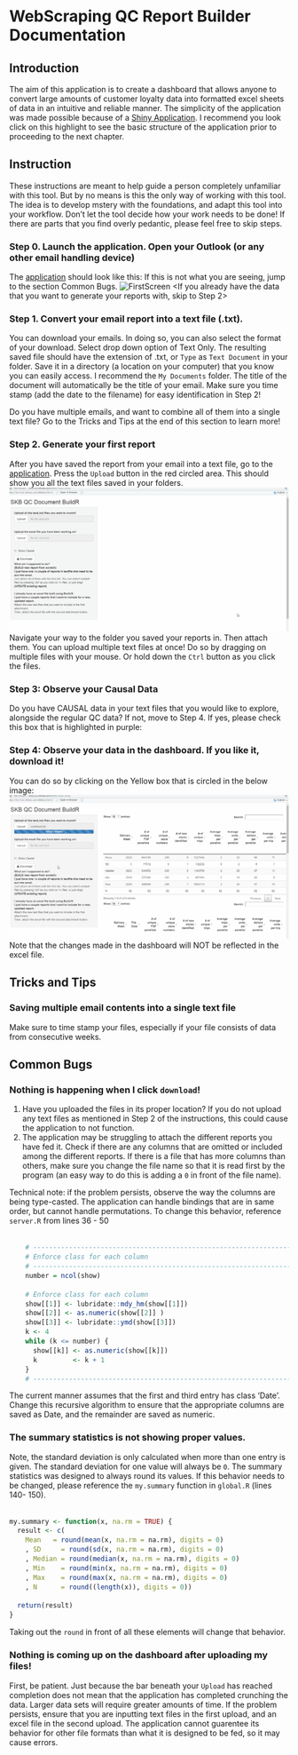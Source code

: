 # WebScraping QC Report Builder Documentation


## Introduction

The aim of this application is to create a dashboard that allows anyone to convert large amounts of customer loyalty data into formatted excel sheets of data in an intuitive and reliable manner. 
The simplicity of the application was made possible because of a [Shiny Application](https://edwardhuh.shinyapps.io/webscrapingqc/).
I recommend you look click on this highlight to see the basic structure of the application prior to proceeding to the next chapter. 



## Instruction
These instructions are meant to help guide a person completely unfamiliar with this tool. But by no means is this the only way of working with this tool. The idea is to develop mstery with the foundations, and adapt this tool into your workflow. Don’t let the tool decide how your work needs to be done! If there are parts that you find overly pedantic, please feel free to skip steps.


### Step 0. Launch the application. Open your Outlook (or any other email handling device)
The [application](https://edwardhuh.shinyapps.io/webscrapingqc/) should look like this:
If this is not what you are seeing, jump to the section Common Bugs.
![FirstScreen](/img/Original.JPG)
<If you already have the data that you want to generate your reports with, skip to Step 2>


### Step 1. Convert your email report into a text file (.txt).
You can download your emails. In doing so, you can also select the format of your download. Select drop down option of Text Only. The resulting saved file should have the extension of .txt, or `Type` as `Text Document` in your folder. Save it in a directory (a location on your computer) that you know you can easily access. I recommend the `My Documents` folder. 
The title of the document will automatically be the title of your email. Make sure you time stamp (add the date to the filename) for easy identification in Step 2! 

Do you have multiple emails, and want to combine all of them into a single text file? Go to the Tricks and Tips at the end of this section to learn more!


### Step 2. Generate your first report
After you have saved the report from your email into a text file, go to the [application](https://edwardhuh.shinyapps.io/webscrapingqc/). 
Press the `Upload` button in the red circled area. This should show you all the text files saved in your folders.
![SecondScreen](upload.gif)
Navigate your way to the folder you saved your reports in. Then attach them.
You can upload multiple text files at once! Do so by dragging on multiple files with your mouse. Or hold down the `Ctrl` button as you click the files.

### Step 3: Observe your Causal Data
Do you have CAUSAL data in your text files that you would like to explore, alongside the regular QC data?
If not, move to Step 4.
If yes, please check this box that is highlighted in purple:


### Step 4: Observe your data in the dashboard. If you like it, download it!
You can do so by clicking on the Yellow box that is circled in the below image: 
![DownloadScreen](download.gif)
Note that the changes made in the dashboard will NOT be reflected in the excel file.




## Tricks and Tips
### Saving multiple email contents into a single text file

Make sure to time stamp your files, especially if your file consists of data from consecutive weeks.




## Common Bugs
### Nothing is happening when I click `download`!
1. Have you uploaded the files in its proper location? If you do not upload any text files as mentioned in Step 2 of the instructions, this could cause the application to not function.
2. The application may be struggling to attach the different reports you have fed it. Check if there are any columns that are omitted or included among the different reports. If there is a file that has more columns than others, make sure you change the file name so that it is read first by the program (an easy way to do this is adding a `0` in front of the file name).

Technical note: if the problem persists, observe the way the columns are being type-casted. The application can handle bindings that are in same order, but cannot handle permutations. 
To change this behavior, reference `server.R` from lines 36 - 50
````r

    # ------------------------------------------------------------------------
    # Enforce class for each column
    # ------------------------------------------------------------------------
    number = ncol(show)
    
    # Enforce class for each column
    show[[1]] <- lubridate::mdy_hm(show[[1]])
    show[[2]] <- as.numeric(show[[2]] )
    show[[3]] <- lubridate::ymd(show[[3]])
    k <- 4
    while (k <= number) {
      show[[k]] <- as.numeric(show[[k]])
      k         <- k + 1
    }
    # ------------------------------------------------------------------------
````
The current manner assumes that the first and third entry has class ‘Date’. Change this recursive algorithm to ensure that the appropriate columns are saved as Date, and the remainder are saved as numeric. 


### The summary statistics is not showing proper values.

Note, the standard deviation is only calculated when more than one entry is given. The standard deviation for one value will always be `0`.
The summary statistics was designed to always round its values. If this behavior needs to be changed, please reference the `my.summary` function in `global.R` (lines 140- 150).
````r

my.summary <- function(x, na.rm = TRUE) {
  result <- c(
    Mean   = round(mean(x, na.rm = na.rm), digits = 0)
    , SD     = round(sd(x, na.rm = na.rm), digits = 0)
    , Median = round(median(x, na.rm = na.rm), digits = 0)
    , Min    = round(min(x, na.rm = na.rm), digits = 0)
    , Max    = round(max(x, na.rm = na.rm), digits = 0) 
    , N      = round((length(x)), digits = 0))
  
  return(result)
}
````
Taking out the `round` in front of all these elements will change that behavior.


### Nothing is coming up on the dashboard after uploading my files!

First, be patient. Just because the bar beneath your `Upload` has reached completion does not mean that the application has completed crunching the data. Larger data sets will require greater amounts of time.
If the problem persists, ensure that you are inputting text files in the first upload, and an excel file in the second upload. The application cannot guarentee its behavior for other file formats than what it is designed to be fed, so it may cause errors.

    
